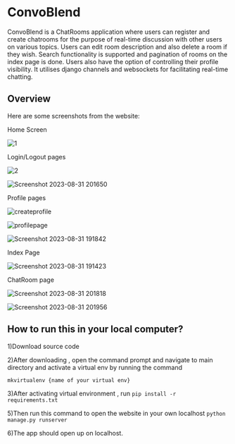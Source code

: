 # ConvoBlend

ConvoBlend is a ChatRooms application where users can register and create chatrooms for the purpose of real-time discussion with other users on various topics. Users can edit room description and also delete a room if they wish. Search functionality is supported and pagination of rooms on the index page is done. Users also have the option of controlling their profile visibility. 
It utilises django channels and websockets for facilitating real-time chatting.  
 
## Overview
 
Here are some screenshots from the website:

Home Screen



![1](https://github.com/s0ur-oranges/convoblend/assets/91944643/34baeb2c-45cd-4024-90e1-cf72bda53c0e)




Login/Logout pages

![2](https://github.com/s0ur-oranges/convoblend/assets/91944643/ebf77341-9d4b-4cd8-9fa6-2734e9c714e1)

![Screenshot 2023-08-31 201650](https://github.com/s0ur-oranges/convoblend/assets/91944643/3c0b4fc6-7234-41ba-8b61-502fdd99634e)





Profile pages

![createprofile](https://github.com/s0ur-oranges/convoblend/assets/91944643/009be3f0-d289-4db6-9304-5a0f423111ff)


![profilepage](https://github.com/s0ur-oranges/convoblend/assets/91944643/c9a3e33b-14e9-458a-a17e-3e7f67703482)


![Screenshot 2023-08-31 191842](https://github.com/s0ur-oranges/convoblend/assets/91944643/00864358-42e7-4608-8f39-7b893311f66a)




Index Page

![Screenshot 2023-08-31 191423](https://github.com/s0ur-oranges/convoblend/assets/91944643/80812ea6-e30d-4525-a085-526f65efaf94)



ChatRoom page


![Screenshot 2023-08-31 201818](https://github.com/s0ur-oranges/convoblend/assets/91944643/547b1486-ee07-46c6-bab4-e66b4c1c57ba)


![Screenshot 2023-08-31 201956](https://github.com/s0ur-oranges/convoblend/assets/91944643/56e272c2-758d-4fcc-8ee4-d2413d75de9b)







 



## How to run this in your local computer?



1)Download source code

2)After downloading , open the command prompt and navigate to main directory and activate a virtual env by running the command

```mkvirtualenv {name of your virtual env} ```

3)After activating virtual environment , run 
``` pip install -r requirements.txt ```

5)Then run this command to open the website in your own localhost
```python manage.py runserver```

6)The app should open up on localhost.



